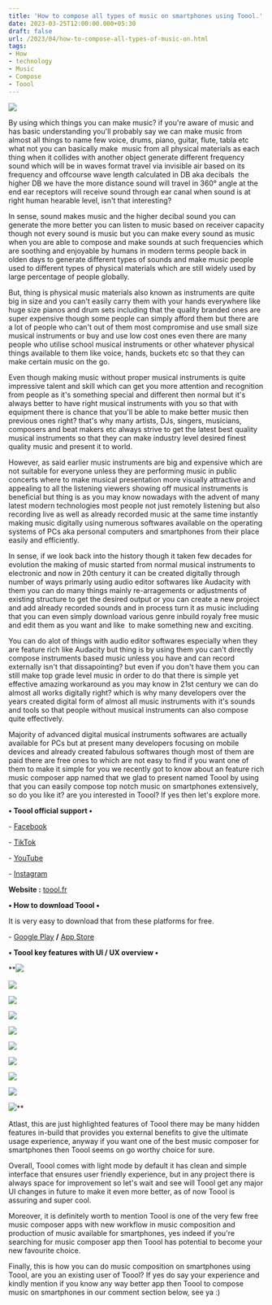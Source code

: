 ```yaml
---
title: 'How to compose all types of music on smartphones using Toool.'
date: 2023-03-25T12:00:00.000+05:30
draft: false
url: /2023/04/how-to-compose-all-types-of-music-on.html
tags: 
- How
- technology
- Music
- Compose
- Toool
---
```


 [![](https://lh3.googleusercontent.com/-Erx1KzNmE1s/ZD7EFDNtNNI/AAAAAAAAQ4s/nq-ytv1Xsxcy0Gn4RUZphShIB7Dl03arwCNcBGAsYHQ/s1600/1681835024384235-0.png)](https://lh3.googleusercontent.com/-Erx1KzNmE1s/ZD7EFDNtNNI/AAAAAAAAQ4s/nq-ytv1Xsxcy0Gn4RUZphShIB7Dl03arwCNcBGAsYHQ/s1600/1681835024384235-0.png) 

  

By using which things you can make music? if you're aware of music and has basic understanding you'll probably say we can make music from almost all things to name few voice, drums, piano, guitar, flute, tabla etc what not you can basically make  music from all physical materials as each thing when it collides with another object generate different frequency sound which will be in waves format travel via invisible air based on its frequency and offcourse wave length calculated in DB aka decibals  the higher DB we have the more distance sound will travel in 360° angle at the end ear receptors will receive sound through ear canal when sound is at right human hearable level, isn't that interesting?

  

In sense, sound makes music and the higher decibal sound you can generate the more better you can listen to music based on receiver capacity though not every sound is music but you can make every sound as music when you are able to compose and make sounds at such frequencies which are soothing and enjoyable by humans in modern terms people back in olden days to generate different types of sounds and make music people used to different types of physical materials which are still widely used by large percentage of people globally.

  

But, thing is physical music materials also known as instruments are quite big in size and you can't easily carry them with your hands everywhere like huge size pianos and drum sets including that the quality branded ones are super expensive though some people can simply afford them but there are a lot of people who can't out of them most compromise and use small size musical instruments or buy and use low cost ones even there are many people who utilise school musical instruments or other whatever physical things available to them like voice, hands, buckets etc so that they can make certain music on the go.

  

Even though making music without proper musical instruments is quite impressive talent and skill which can get you more attention and recognition from people as it's something special and different then normal but it's always better to have right musical instruments with you so that with equipment there is chance that you'll be able to make better music then previous ones right? that's why many artists, DJs, singers, musicians, composers and beat makers etc always strive to get the latest best quality musical instruments so that they can make industry level desired finest quality music and present it to world.

  

However, as said earlier music instruments are big and expensive which are not suitable for everyone unless they are performing music in public concerts where to make musical presentation more visually attractive and appealing to all the listening viewers showing off musical instruments is beneficial but thing is as you may know nowadays with the advent of many latest modern technologies most people not just remotely listening but also recording live as well as already recorded music at the same time instantly making music digitally using numerous softwares available on the operating systems of PCs aka personal computers and smartphones from their place easily and efficiently.

  

In sense, if we look back into the history though it taken few decades for evolution the making of music started from normal musical instruments to electronic and now in 20th century it can be created digitally through number of ways primarly using audio editor softwares like Audacity with them you can do many things mainly re-arragements or adjustments of existing structure to get the desired output or you can create a new project and add already recorded sounds and in process turn it as music including that you can even simply download various genre inbuild royaly free music and edit them as you want and like  to make something new and exciting.

  

You can do alot of things with audio editor softwares especially when they are feature rich like Audacity but thing is by using them you can't directly compose instruments based music unless you have and can record externally isn't that dissapointing? but even if you don't have them you can still make top grade level music in order to do that there is simple yet effective amazing workaround as you may know in 21st century we can do almost all works digitally right? which is why many developers over the years created digital form of almost all music instruments with it's sounds and tools so that people without musical instruments can also compose quite effectively.

  

Majority of advanced digital musical instruments softwares are actually available for PCs but at present many developers focusing on mobile devices and already created fabulous softwares though most of them are paid there are free ones to which are not easy to find if you want one of them to make it simple for you we recently got to know about an feature rich music composer app named that we glad to present named Toool by using that you can easily compose top notch music on smartphones extensively, so do you like it? are you interested in Toool? If yes then let's explore more.

  

**• Toool official support •**

\- [Facebook](http://www.facebook.com/tooolApp)

\- [TikTok](https://vm.tiktok.com/ZMLMs1hdm/)

\- [YouTube](https://www.youtube.com/channel/UC0IEhg03ZckPEpbOtVb3n8g/videos)

\- [Instagram](http://www.instagram.com/tooolApp)

  

**Website :** [toool.fr](http://toool.fr)

**• How to download Toool •**

It is very easy to download that from these platforms for free.

  

\- [Google Play](https://play.google.com/store/apps/details?id=com.toool) **/** [App Store](https://apps.apple.com/us/app/toool/id1553895271)

**• Toool key features with UI / UX overview •**

 **[![](https://lh3.googleusercontent.com/-r72DruWfHgo/ZD8D23Hm0wI/AAAAAAAAQ5Y/0DuSRHvvbbYuU2lgd9d2cgcCmDylIr3RgCNcBGAsYHQ/s1600/1681851352180287-0.png)](https://lh3.googleusercontent.com/-r72DruWfHgo/ZD8D23Hm0wI/AAAAAAAAQ5Y/0DuSRHvvbbYuU2lgd9d2cgcCmDylIr3RgCNcBGAsYHQ/s1600/1681851352180287-0.png) 

 [![](https://lh3.googleusercontent.com/--8dbFCD0cfs/ZD8D2L4LlzI/AAAAAAAAQ5U/KIODlqgYiP0r9HvAP41QVCKynr_7bioiQCNcBGAsYHQ/s1600/1681851348823487-1.png)](https://lh3.googleusercontent.com/--8dbFCD0cfs/ZD8D2L4LlzI/AAAAAAAAQ5U/KIODlqgYiP0r9HvAP41QVCKynr_7bioiQCNcBGAsYHQ/s1600/1681851348823487-1.png) 

 [![](https://lh3.googleusercontent.com/-e07Qnuu2UZU/ZD8D1KRljqI/AAAAAAAAQ5Q/WHVYBGQbEFkdnYnkKDs0uUzjKm507yjygCNcBGAsYHQ/s1600/1681851345065132-2.png)](https://lh3.googleusercontent.com/-e07Qnuu2UZU/ZD8D1KRljqI/AAAAAAAAQ5Q/WHVYBGQbEFkdnYnkKDs0uUzjKm507yjygCNcBGAsYHQ/s1600/1681851345065132-2.png) 

 [![](https://lh3.googleusercontent.com/-1ASwQ0_A9Os/ZD8D0auICQI/AAAAAAAAQ5M/NMZEYFvq4cwSNdp5pu-V2L1ACbAAtDfSwCNcBGAsYHQ/s1600/1681851341172313-3.png)](https://lh3.googleusercontent.com/-1ASwQ0_A9Os/ZD8D0auICQI/AAAAAAAAQ5M/NMZEYFvq4cwSNdp5pu-V2L1ACbAAtDfSwCNcBGAsYHQ/s1600/1681851341172313-3.png) 

 [![](https://lh3.googleusercontent.com/-b69l2AlehXg/ZD8Dzf6xoGI/AAAAAAAAQ5I/nfAspdixI988qh5NglLa0USia_oTDELRACNcBGAsYHQ/s1600/1681851337492648-4.png)](https://lh3.googleusercontent.com/-b69l2AlehXg/ZD8Dzf6xoGI/AAAAAAAAQ5I/nfAspdixI988qh5NglLa0USia_oTDELRACNcBGAsYHQ/s1600/1681851337492648-4.png) 

 [![](https://lh3.googleusercontent.com/-X_ej-1weyco/ZD8DyVhm3uI/AAAAAAAAQ5E/vvY2VY--Ivo_Ol7MWurEoMacGYHJczuFgCNcBGAsYHQ/s1600/1681851333622676-5.png)](https://lh3.googleusercontent.com/-X_ej-1weyco/ZD8DyVhm3uI/AAAAAAAAQ5E/vvY2VY--Ivo_Ol7MWurEoMacGYHJczuFgCNcBGAsYHQ/s1600/1681851333622676-5.png) 

 [![](https://lh3.googleusercontent.com/-tu_bHkbpQmQ/ZD8DxVAk45I/AAAAAAAAQ5A/hh9UN3gp8fgq_A58mmBz0l1kR9b8D4e7wCNcBGAsYHQ/s1600/1681851329979932-6.png)](https://lh3.googleusercontent.com/-tu_bHkbpQmQ/ZD8DxVAk45I/AAAAAAAAQ5A/hh9UN3gp8fgq_A58mmBz0l1kR9b8D4e7wCNcBGAsYHQ/s1600/1681851329979932-6.png) 

 [![](https://lh3.googleusercontent.com/-mh-nqYs0W68/ZD8DwW0megI/AAAAAAAAQ48/bnw9UiZkVuopktEMmhAWVbma4enc-DjWgCNcBGAsYHQ/s1600/1681851326415541-7.png)](https://lh3.googleusercontent.com/-mh-nqYs0W68/ZD8DwW0megI/AAAAAAAAQ48/bnw9UiZkVuopktEMmhAWVbma4enc-DjWgCNcBGAsYHQ/s1600/1681851326415541-7.png) 

 [![](https://lh3.googleusercontent.com/-rWxgjtTMljk/ZD8DvmRbtUI/AAAAAAAAQ44/YJk_xx45mJ0bAwcy8OHkiC-_8JXUwQw6QCNcBGAsYHQ/s1600/1681851322876104-8.png)](https://lh3.googleusercontent.com/-rWxgjtTMljk/ZD8DvmRbtUI/AAAAAAAAQ44/YJk_xx45mJ0bAwcy8OHkiC-_8JXUwQw6QCNcBGAsYHQ/s1600/1681851322876104-8.png) 

 [![](https://lh3.googleusercontent.com/-lbCq5YS1CRM/ZD8DuqX1x1I/AAAAAAAAQ40/yqpoDJ49ZJ4alt3lFQdUTi8tnDKhy1ojQCNcBGAsYHQ/s1600/1681851318631897-9.png)](https://lh3.googleusercontent.com/-lbCq5YS1CRM/ZD8DuqX1x1I/AAAAAAAAQ40/yqpoDJ49ZJ4alt3lFQdUTi8tnDKhy1ojQCNcBGAsYHQ/s1600/1681851318631897-9.png)** 

Atlast, this are just highlighted features of Toool there may be many hidden features in-build that provides you external benefits to give the ultimate usage experience, anyway if you want one of the best music composer for smartphones then Toool seems on go worthy choice for sure.

  

Overall, Toool comes with light mode by default it has clean and simple interface that ensures user friendly experience, but in any project there is always space for improvement so let's wait and see will Toool get any major UI changes in future to make it even more better, as of now Toool is assuring and super cool.

  

Moreover, it is definitely worth to mention Toool is one of the very few free music composer apps with new workflow in music composition and production of music available for smartphones, yes indeed if you're searching for music composer app then Toool has potential to become your new favourite choice.

  

Finally, this is how you can do music composition on smartphones using Toool, are you an existing user of Toool? If yes do say your experience and kindly mention if you know any way better app then Toool to compose music on smartphones in our comment section below, see ya :)